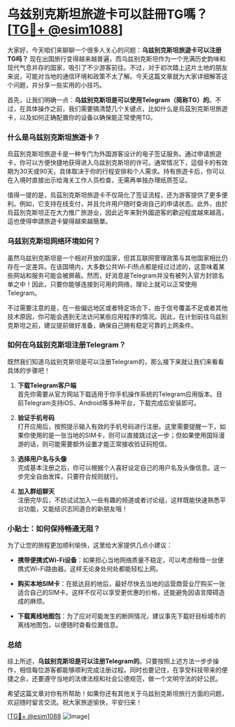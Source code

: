 # 乌兹别克斯坦旅遊卡可以註冊TG嗎？[[TG💪+ @esim1088](https://t.me/s/esim1088)]

大家好，今天咱们来聊聊一个很多人关心的问题：**乌兹别克斯坦旅遊卡可以注册TG吗？** 现在出国旅行变得越来越普遍，而乌兹别克斯坦作为一个充满历史韵味和现代气息并存的国家，吸引了不少游客前往。不过，对于初次踏上这片土地的朋友来说，可能对当地的通信环境和政策不太了解。今天这篇文章就为大家详细解答这个问题，并分享一些实用的小技巧。

首先，让我们明确一点：**乌兹别克斯坦是可以使用Telegram（简称TG）的**。不过，在具体操作之前，我们需要搞清楚几个关键点，比如什么是烏茲別克斯坦旅遊卡，以及如何正确配置你的设备以确保能正常使用TG。

### 什么是乌兹别克斯坦旅遊卡？

烏茲別克斯坦旅遊卡是一种专门为外国游客设计的电子签证服务。通过申请旅遊卡，你可以方便快捷地获得进入乌兹别克斯坦的许可。通常情况下，這個卡的有效期为30天或90天，具体取决于你的行程安排和个人需求。持有旅遊卡后，你可以在入境时直接出示给海关工作人员检查，无需再单独办理纸质签证。

值得一提的是，烏茲別克斯坦旅遊卡不仅简化了签证流程，还为游客提供了更多便利。例如，它支持在线支付，并且允许用户随时查询自己的申请状态。此外，由於烏茲別克斯坦正在大力推广旅游业，因此近年来對外國遊客的歡迎程度越來越高，這也使得申請旅遊卡變得越來越簡單。

### 乌兹别克斯坦网络环境如何？

虽然乌兹别克斯坦是一个相对开放的国家，但其互联网管理政策与其他国家相比仍存在一定差异。在该国境内，大多数公共Wi-Fi热点都是经过过滤的，这意味着某些网站和服务可能会被屏蔽。然而，好消息是Telegram并没有被列入官方封锁名单之中！因此，只要你能够连接到可用的网络，理论上就可以正常使用Telegram。

不过需要注意的是，在一些偏远地区或者特定场合下，由于信号覆盖不足或者其他技术原因，你可能会遇到无法访问某些应用程序的情况。因此，在计划前往乌兹别克斯坦之前，建议提前做好准备，确保自己拥有稳定可靠的上网条件。

### 如何在乌兹别克斯坦注册Telegram？

既然我们知道乌兹别克斯坦是可以注册Telegram的，那么接下来就让我们来看看具体的步骤吧！

1. **下载Telegram客户端**  
   首先你需要从官方网站下载适用于你手机操作系统的Telegram应用版本。目前Telegram支持iOS、Android等多种平台，下载完成后安装即可。

2. **验证手机号码**  
   打开应用后，按照提示输入有效的手机号码进行注册。这里需要提醒一下，如果你使用的是一张当地的SIM卡，则可以直接跳过这一步；但如果使用国际漫游的话，则可能需要额外设置才能正常接收验证码短信。

3. **选择用户名与头像**  
   完成基本注册之后，你可以根据个人喜好设定自己的用户名及头像信息。这一步完全自由发挥，只要符合规则就行。

4. **加入群组聊天**  
   注册完毕后，不妨试试加入一些有趣的频道或者讨论组，这样既能快速熟悉平台功能，又能结识志同道合的新朋友哦！

### 小贴士：如何保持畅通无阻？

为了让您的旅程更加顺利愉快，这里给大家提供几点小建议：

- **携带便携式Wi-Fi设备**：如果担心当地网络质量不稳定，可以考虑租借一台便携式Wi-Fi路由器。这样无论身处何处都能轻松上网。
  
- **购买本地SIM卡**：在抵达目的地后，最好尽快去当地的运营商营业厅购买一张适合自己的SIM卡。这样不仅可以享受更优惠的价格，还能避免因语言障碍造成的麻烦。

- **下载离线地图包**：为了应对可能发生的断网情况，建议事先下载好目标城市的离线地图包，以便随时查看位置信息。

### 总结

综上所述，**乌兹别克斯坦是可以注册Telegram的**。只要按照上述方法一步步操作，相信每位游客都能够顺利完成注册过程。同时也要记住，在享受科技带来的便捷之余，还要遵守当地的法律法规和社会公德规范，做一个文明守法的好公民。

希望这篇文章对你有所帮助！如果你还有其他关于乌兹别克斯坦旅行方面的问题，欢迎随时留言交流。祝大家旅途愉快，平安归来！

[[TG💪+ @esim1088](https://t.me/s/esim1088) ![Image](https://i.postimg.cc/4NQfJmqS/Snipaste-2025-05-13-00-14-12.png)]